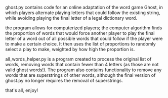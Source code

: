 ghost.py contains code for an online adaptation of the word game Ghost, in which players alternate playing letters that could follow the existing string, while avoiding playing the final letter of a legal dictionary word. 

the program allows for computerized players; the computer algorithm finds the proportion of words that would force another player to play the final letter of a word out of all possible words that could follow if the player were to make a certain choice. It then uses the list of proportions to randomly select a play to make, weighted by how high the proportion is. 
        
all_words_helper.py is a program created to process the original list of words, removing words that contain fewer than 4 letters (as those are not valid ghost words!). The program also contains functionality to remove any words that are superstrings of other words, although the final version of ghost.py no longer requires the removal of superstrings. 

that's all, enjoy!
